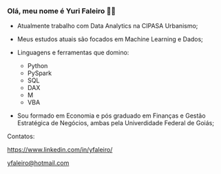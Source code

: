 ### Olá, meu nome é Yuri Faleiro 🙋‍♂️

- Atualmente trabalho com Data Analytics na CIPASA Urbanismo;
  
- Meus estudos atuais são focados em Machine Learning e Dados;
  
- Linguagens e ferramentas que domino:
  - Python
  - PySpark
  - SQL
  - DAX
  - M
  - VBA
  
- Sou formado em Economia e pós graduado em Finanças e Gestão Estratégica de Negócios, ambas pela Univerdidade Federal de Goiás;

Contatos:

https://www.linkedin.com/in/yfaleiro/

yfaleiro@hotmail.com
